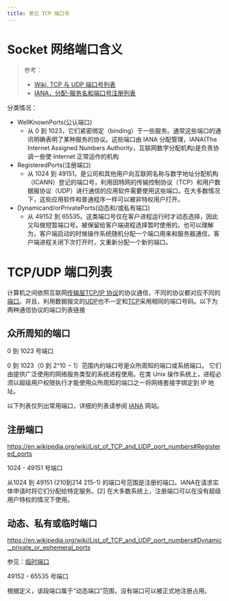 ```yaml
---
title: 常见 TCP 端口号
---
```


# Socket 网络端口含义

> 参考：
>
> - [Wiki, TCP 与 UDP 端口号列表](https://en.wikipedia.org/wiki/List_of_TCP_and_UDP_port_numbers)
> - [IANA，分配-服务名和端口号注册列表](https://www.iana.org/assignments/service-names-port-numbers/service-names-port-numbers.xhtml)

分类情况：

- WellKnownPorts(公认端口)
  - 从 0 到 1023，它们紧密绑定（binding）于一些服务。通常这些端口的通讯明确表明了某种服务的协议。这些端口由 IANA 分配管理，IANA(The Internet Assigned Numbers Authority，互联网数字分配机构)是负责协调一些使 Internet 正常运作的机构
- RegisteredPorts(注册端口)
  - 从 1024 到 49151。是公司和其他用户向互联网名称与数字地址分配机构（ICANN）登记的端口号，利用因特网的传输控制协议（TCP）和用户数据报协议（UDP）进行通信的应用软件需要使用这些端口。在大多数情况下，这些应用软件和普通程序一样可以被非特权用户打开。
- Dynamicand/orPrivatePorts(动态和/或私有端口)
  - 从 49152 到 65535。这类端口号仅在客户进程运行时才动态选择，因此又叫做短暂端口号。被保留给客户端进程选择暂时使用的。也可以理解为，客户端启动的时候操作系统随机分配一个端口用来和服务器通信，客户端进程关闭下次打开时，又重新分配一个新的端口。

# TCP/UDP 端口列表

计算机之间依照互联网[传输层](https://zh.wikipedia.org/wiki/%E4%BC%A0%E8%BE%93%E5%B1%82)[TCP/IP 协议](https://zh.wikipedia.org/wiki/TCP/IP%E5%8D%8F%E8%AE%AE)的协议通信，不同的协议都对应不同的[端口](https://zh.wikipedia.org/wiki/%E9%80%9A%E8%A8%8A%E5%9F%A0)。并且，利用数据报文的[UDP](https://zh.wikipedia.org/wiki/%E7%94%A8%E6%88%B7%E6%95%B0%E6%8D%AE%E6%8A%A5%E5%8D%8F%E8%AE%AE)也不一定和[TCP](https://zh.wikipedia.org/wiki/%E4%BC%A0%E8%BE%93%E6%8E%A7%E5%88%B6%E5%8D%8F%E8%AE%AE)采用相同的端口号码。以下为两种通信协议的端口列表链接

## 众所周知的端口

0 到 1023 号端口

0 到 1023（0 到 2^10 − 1）范围内的端口号是众所周知的端口或系统端口。 它们由提供广泛使用的网络服务类型的系统进程使用。在类 Unix 操作系统上，进程必须以超级用户权限执行才能使用众所周知的端口之一将网络套接字绑定到 IP 地址。

以下列表仅列出常用端口，详细的列表请参阅 [IANA](https://zh.wikipedia.org/wiki/IANA) 网站。

## 注册端口

https://en.wikipedia.org/wiki/List_of_TCP_and_UDP_port_numbers#Registered_ports

1024 - 49151 号端口

从1024 到 49151 (210到214 215-1) 的端口号范围是注册的端口。IANA在请求实体申请时将它们分配给特定服务。[2] 在大多数系统上，注册端口可以在没有超级用户特权的情况下使用。

## 动态、私有或临时端口

https://en.wikipedia.org/wiki/List_of_TCP_and_UDP_port_numbers#Dynamic,_private_or_ephemeral_ports

参见：[临时端口](https://zh.wikipedia.org/wiki/%E4%B8%B4%E6%97%B6%E7%AB%AF%E5%8F%A3)

49152 - 65535 号端口

根据定义，该段端口属于“动态端口”范围，没有端口可以被正式地注册占用。
